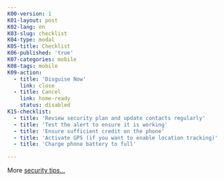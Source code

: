 ```yaml
---
K00-version: 1
K01-layout: post
K02-lang: en
K03-slug: checklist
K04-type: modal
K05-title: Checklist
K06-published: 'true'
K07-categories: mobile
K08-tags: mobile
K09-action:
  - title: 'Disguise Now'
    link: close
  - title: Cancel
    link: home-ready
    status: disabled
K15-checklist:
  - title: 'Review security plan and update contacts regularly'
  - title: 'Test the alert to ensure it is working'
  - title: 'Ensure sufficient credit on the phone'
  - title: 'Activate GPS (if you want to enable location tracking)'
  - title: 'Charge phone battery to full'

---
```


More [security tips...](#help_risk)